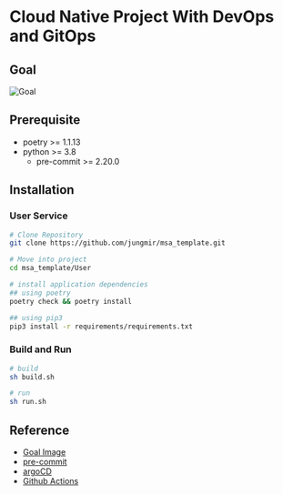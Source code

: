 # Cloud Native Project With DevOps and GitOps

## Goal

![Goal](https://miro.medium.com/max/700/1*0MpcMgFb4hkcqXtflGSYNQ.png)

## Prerequisite

- poetry >= 1.1.13
- python >= 3.8
  - pre-commit >= 2.20.0

## Installation

### User Service

```Bash
# Clone Repository
git clone https://github.com/jungmir/msa_template.git

# Move into project
cd msa_template/User

# install application dependencies
## using poetry
poetry check && poetry install

## using pip3
pip3 install -r requirements/requirements.txt
```

### Build and Run

```Bash
# build
sh build.sh

# run
sh run.sh
```

## Reference

- [Goal Image](https://blog.argoproj.io/introducing-argo-cd-declarative-continuous-delivery-for-kubernetes-da2a73a780cd)
- [pre-commit](https://pre-commit.com/)
- [argoCD](https://argo-cd.readthedocs.io/en/stable/)
- [Github Actions](https://github.com/features/actions)
